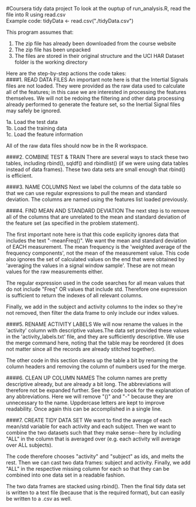 #Coursera tidy data project 
To look at the ouptup of run_analysis.R, read the file into R using read.csv    
Example code: tidyData <- read.csv("./tidyData.csv")

This program assumes that:  
1. The zip file has already been downloaded from the course website     
2. The zip file has been unpacked  
3. The files are stored in their original structure and the UCI HAR Dataset folder is the working directory  

Here are the step-by-step actions the code takes:  
####1. READ DATA FILES
An important note here is that the Intertial Signals files are not loaded. They were provided as the raw data used to calculate all of the features; in this case we are interested in processing the features themselves. We will not be redoing the filtering and other data processing already performed to generate the feature set, so the Inertial Signal files may safely be ignored.

1a. Load the test data  
1b. Load the training data  
1c. Load the feature information  

All of the raw data files should now be in the R workspace. 

####2. COMBINE TEST & TRAIN
There are several ways to stack these two tables, including rbind(), sqldf()
and rbindlist() (if we were using data tables instead of data frames). These two data sets are small enough that rbind() is efficient.


####3. NAME COLUMNS
Next we label the columns of the data table so that we can use regular expressions to pull the mean and standard deviation. The columns are named using the features list loaded previously. 

####4. FIND MEAN AND STANDARD DEVIATION
The next step is to remove all of the columns that are unrelated to the mean and standard deviation of the feature set (as specified in the problem statement). 

The first important note here is that this code explicity ignores data that includes the text "-meanFreq()". We want the mean and standard deviation of EACH measurement. The mean frequency is the 'weighted average of the frequency components', not the mean of the measurement value. This code also ignores the set of calculated values on the end that were obtained by 'averaging the values in a signal window sample'. These are not mean values for the raw measurements either. 

The regular expression used in the code searches for all mean values that do not include "Freq" OR values that include std. Therefore one expression is sufficient to return the indexes of all relevant columns. 

Finally, we add in the subject and activity columns to the index so they're not removed, then filter the data frame to only include our index values.


####5. RENAME ACTIVITY LABELS
We will now rename the values in the 'activity' column with descriptive values.The data set provided these values in the 'activity_labels.txt' file, and they are sufficiently descriptive. We use the merge command here, noting that the table may be reordered (it does not matter since all the records are already stitched together).

The other code in this section cleans up the table a bit by renaming the column headers and removing the column of numbers used for the merge.


####6. CLEAN UP COLUMN NAMES
The column names are pretty descriptive already, but are already a bit long. The abbreviations will therefore not be expanded further. See the code book for the explanation of any abbreviations. Here we will remove "()" and "-" because they are unnecessary to the name. Uppdercase letters are kept to improve readability. Once again this can be accomplished in a single line.


####7. CREATE TIDY DATA SET
We want to find the average of each mean/std variable for each activity and each subject. Then we want to combine the two datasets such that they make sense--here by including "ALL" in the column that is averaged over (e.g. each activity will average over ALL subjects).

The code therefore chooses "activity" and "subject" as ids, and melts the rest. Then we can cast two data frames: subject and activity. Finally, we add "ALL" in the respective missing column for each so that they can be combined into one data set in a readable fashion.

The two data frames are stacked using rbind(). Then the final tidy data set is written to a text file (because that is the required format), but can easily be written to a .csv as well.